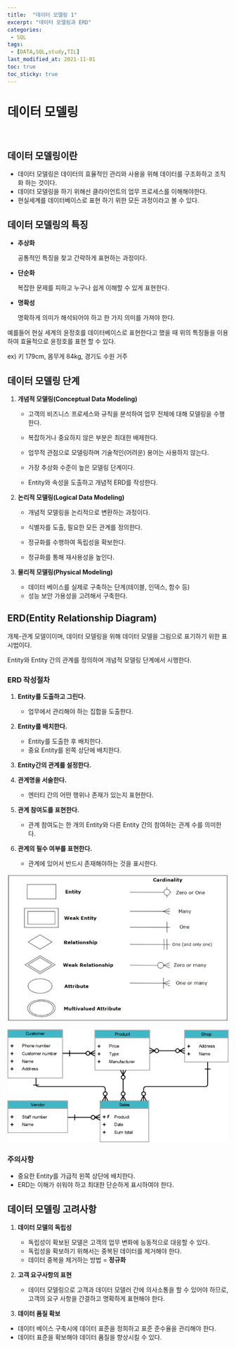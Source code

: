 ```yaml
---
title:  "데이터 모델링 1"
excerpt: "데이터 모델링과 ERD"
categories:
 - SQL
tags:
 - [DATA,SQL,study,TIL]
last_modified_at: 2021-11-01
toc: true
toc_sticky: true
---
```



# 데이터 모델링

<br>

## 데이터 모델링이란



- 데이터 모델링은 데이터의 효율적인 관리와 사용을 위해 데이터를 구조화하고 조직화 하는 것이다.
- 데이터 모델링을 하기 위해선 클라이언트의 업무 프로세스를 이해해야한다.
- 현실세계를 데이터베이스로 표현 하기 위한 모든 과정이라고 볼 수 있다.



## 데이터 모델링의 특징



- **추상화** 

  공통적인 특징을 찾고 간략하게 표현하는 과정이다.

  

- **단순화**

  복잡한 문제를 피하고 누구나 쉽게 이해할 수 있게 표현한다.



- **명확성**

  명확하게 의미가 해석되어야 하고 한 가지 의미를 가져야 한다.



예를들어 현실 세계의 윤정호를 데이터베이스로 표현한다고 했을 때 위의 특징들을 이용하여 효율적으로 윤정호를 표현 할 수 있다.

ex) 키 179cm, 몸무게 84kg, 경기도 수원 거주 





## 데이터 모델링 단계





1. **개념적 모델링(Conceptual Data Modeling)**

   

   - 고객의 비즈니스 프로세스와 규칙을 분석하여 업무 전체에 대해 모델링을 수행한다.

   - 복잡하거나 중요하지 않은 부분은 최대한 배제한다.

   - 업무적 관점으로 모델링하며 기술적인(어려운) 용어는 사용하지 않는다.

   - 가장 추상화 수준이 높은 모델링 단계이다.

   - Entity와 속성을 도출하고 개념적 ERD를 작성한다.

     

2. **논리적 모델링(Logical Data Modeling)**

   

   - 개념적 모델링을 논리적으로 변환하는 과정이다.

   - 식별자를 도출, 필요한 모든 관계를 정의한다.

   - 정규화를 수행하여 독립성을 확보한다.

   - 정규화를 통해 재사용성을 높인다.

     

3. **물리적 모델링(Physical Modeling)**

   

   - 데이터 베이스를 실제로 구축하는 단계(테이블, 인덱스, 함수 등)
   - 성능 보안 가용성을 고려해서 구축한다.

   







## ERD(Entity Relationship Diagram)



개체-관계 모델이이며, 데이터 모델링을 위해 데이터 모델을 그림으로 표기하기 위한 표시법이다.

Entity와 Entity 간의 관계를 정의하며 개념적 모델링 단계에서 시행한다.



### ERD 작성절차



1. **Entity를 도출하고 그린다.**

   - 업무에서 관리해야 하는 집합을 도출한다.

2. **Entity를 배치한다.**

   - Entity를 도출한 후 배치한다.
   - 중요 Entity를 왼쪽 상단에 배치한다.

3. **Entity간의 관계를 설정한다.**

4. **관계명을 서술한다.**

   - 엔터티 간의 어떤 행위나 존재가 있는지 표현한다.

5. **관계 참여도를 표현한다.**

   - 관계 참여도는 한 개의 Entity와 다른 Entity 간의 참여하는 관계 수를 의미한다.

6. **관계의 필수 여부를 표현한다.**

   - 관계에 있어서 반드시 존재해야하는 것을 표시한다.

   

![ERD기호](\assets\images\ERD기호.JPG)



![ERD예시](\assets\images\ERD예시.png)



### 주의사항



- 중요한 Entity를 가급적 왼쪽 상단에 배치한다.
- ERD는 이해가 쉬워야 하고 최대한 단순하게 표시하여야 한다.





## 데이터 모델링 고려사항



1. **데이터 모델의 독립성** 
   - 독립성이 확보된 모델은 고객의 업무 변화에 능동적으로 대응할 수 있다.
   - 독립성을 확보하기 위해서는 중복된 데이터를 제거해야 한다.
   - 데이터 중복을 제거하는 방법 = **정규화**



2. **고객 요구사항의 표현** 

   - 데이터 모델링으로 고객과 데이터 모델러 간에 의사소통을 할 수 있어야 하므로, 고객의 요구 사항을 간결하고 명확하게 표현해야 한다.

     

3.  **데이터 품질 확보**

   - 데이터 베이스 구축시에 데이터 표준을 정희하고 표준 준수율을 관리해야 한다.
   - 데이터 표준을 확보해야 데이터 품질을 향상시킬 수 있다.